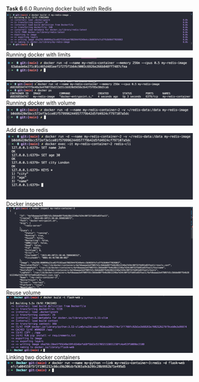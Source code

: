**Task 6**
6.0
Running docker build with Redis\
![1](./images/6.1.png)
Running docker with limits\
![2](./images/6.2.png)
![3](./images/6.3.png)
Running docker with volume\
![4](./images/6.4.png)
Add data to redis\
![5](./images/6.5.png)
Docker inspect\
![6](./images/6.6.png)
Reuse volume\
![7](./images/6.7.png)
Linking two docker containers\
![8](./images/6.8.png)



